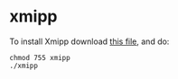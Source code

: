 # xmipp

To install Xmipp download [this file](https://github.com/I2PC/xmipp/blob/master/xmipp), and do:

```
chmod 755 xmipp
./xmipp
```